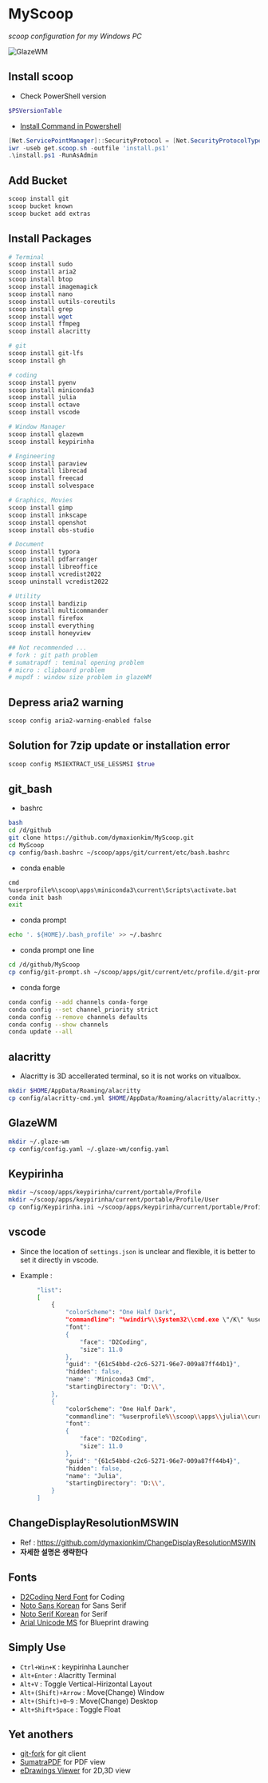 # MyScoop

_scoop configuration for my Windows PC_

![GlazeWM](GlazeWM.png)

## Install scoop

* Check PowerShell version

```powershell
$PSVersionTable
```

* [Install Command in Powershell](https://stackoverflow.com/questions/74870579/error-installing-scoop-command-line-installer)

```powershell
[Net.ServicePointManager]::SecurityProtocol = [Net.SecurityProtocolType]::Tls12
iwr -useb get.scoop.sh -outfile 'install.ps1'
.\install.ps1 -RunAsAdmin
```

## Add Bucket

```powershell
scoop install git
scoop bucket known
scoop bucket add extras
```

## Install Packages

```powershell
# Terminal
scoop install sudo
scoop install aria2
scoop install btop
scoop install imagemagick
scoop install nano
scoop install uutils-coreutils
scoop install grep
scoop install wget
scoop install ffmpeg
scoop install alacritty

# git
scoop install git-lfs
scoop install gh

# coding
scoop install pyenv
scoop install miniconda3
scoop install julia
scoop install octave
scoop install vscode

# Window Manager
scoop install glazewm
scoop install keypirinha

# Engineering
scoop install paraview
scoop install librecad
scoop install freecad
scoop install solvespace

# Graphics, Movies
scoop install gimp
scoop install inkscape
scoop install openshot
scoop install obs-studio

# Document
scoop install typora
scoop install pdfarranger
scoop install libreoffice
scoop install vcredist2022
scoop uninstall vcredist2022

# Utility
scoop install bandizip
scoop install multicommander
scoop install firefox
scoop install everything
scoop install honeyview

## Not recommended ...
# fork : git path problem
# sumatrapdf : teminal opening problem
# micro : clipboard problem
# mupdf : window size problem in glazeWM
```

## Depress aria2 warning

```bash
scoop config aria2-warning-enabled false
```

## Solution for 7zip update or installation error

```bash
scoop config MSIEXTRACT_USE_LESSMSI $true
```

## git_bash

* bashrc

```bash
bash
cd /d/github
git clone https://github.com/dymaxionkim/MyScoop.git
cd MyScoop
cp config/bash.bashrc ~/scoop/apps/git/current/etc/bash.bashrc
```

* conda enable

```bash
cmd
%userprofile%\scoop\apps\miniconda3\current\Scripts\activate.bat
conda init bash
exit
```

* conda prompt

```bash
echo '. ${HOME}/.bash_profile' >> ~/.bashrc
```

* conda prompt one line

```bash
cd /d/github/MyScoop
cp config/git-prompt.sh ~/scoop/apps/git/current/etc/profile.d/git-prompt.sh
```

* conda forge

```bash
conda config --add channels conda-forge
conda config --set channel_priority strict
conda config --remove channels defaults
conda config --show channels
conda update --all
```

## alacritty

* Alacritty is 3D accellerated terminal, so it is not works on vitualbox.

```bash
mkdir $HOME/AppData/Roaming/alacritty
cp config/alacritty-cmd.yml $HOME/AppData/Roaming/alacritty/alacritty.yml
```

## GlazeWM

```bash
mkdir ~/.glaze-wm
cp config/config.yaml ~/.glaze-wm/config.yaml
```

## Keypirinha

```bash
mkdir ~/scoop/apps/keypirinha/current/portable/Profile
mkdir ~/scoop/apps/keypirinha/current/portable/Profile/User
cp config/Keypirinha.ini ~/scoop/apps/keypirinha/current/portable/Profile/User/Keypirinha.ini
```

## vscode

* Since the location of `settings.json` is unclear and flexible, it is better to set it directly in vscode.

* Example :

```bash
        "list": 
        [
            {
                "colorScheme": "One Half Dark",
                "commandline": "%windir%\\System32\\cmd.exe \"/K\" %userprofile%\\scoop\\apps\\miniconda3\\current\\Scripts\\activate.bat %userprofile%\\scoop\\apps\\miniconda3\\current",
                "font": 
                {
                    "face": "D2Coding",
                    "size": 11.0
                },
                "guid": "{61c54bbd-c2c6-5271-96e7-009a87ff44b1}",
                "hidden": false,
                "name": "Miniconda3 Cmd",
                "startingDirectory": "D:\\",
            },
            {
                "colorScheme": "One Half Dark",
                "commandline": "%userprofile%\\scoop\\apps\\julia\\current\\bin\\julia.exe",
                "font": 
                {
                    "face": "D2Coding",
                    "size": 11.0
                },
                "guid": "{61c54bbd-c2c6-5271-96e7-009a87ff44b4}",
                "hidden": false,
                "name": "Julia",
                "startingDirectory": "D:\\",
            }
        ]
```

## ChangeDisplayResolutionMSWIN

* Ref : https://github.com/dymaxionkim/ChangeDisplayResolutionMSWIN
* **자세한 설명은 생략한다**

## Fonts

* [D2Coding Nerd Font](https://github.com/kelvinks/D2Coding_Nerd/raw/master/D2Coding%20v.1.3.2%20Nerd%20Font%20Complete.ttf) for Coding
* [Noto Sans Korean](https://fonts.google.com/noto/specimen/Noto+Sans+KR) for Sans Serif
* [Noto Serif Korean](https://fonts.google.com/noto/specimen/Noto+Serif+KR?query=noto+serif+korean) for Serif
* [Arial Unicode MS](https://github.com/dymaxionkim/CREO3_STARTUP/raw/master/font/ARIALUNI.TTF) for Blueprint drawing

## Simply Use

* `Ctrl+Win+K` : keypirinha Launcher
* `Alt+Enter` : Alacritty Terminal
* `Alt+V` : Toggle Vertical-Hirizontal Layout
* `Alt+(Shift)+Arrow` : Move(Change) Window
* `Alt+(Shift)+0~9` : Move(Change) Desktop
* `Alt+Shift+Space` : Toggle Float


## Yet anothers

* [git-fork](https://git-fork.com/) for git client
* [SumatraPDF](https://www.sumatrapdfreader.org/free-pdf-reader) for PDF view
* [eDrawings Viewer](https://www.edrawingsviewer.com/download-edrawings) for 2D,3D view
